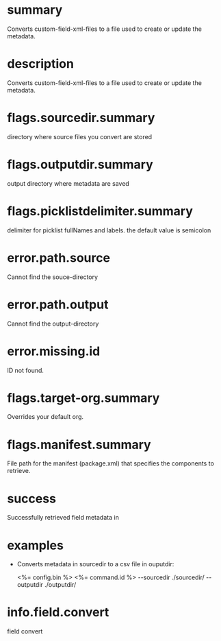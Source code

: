 # summary

Converts custom-field-xml-files to a file used to create or update the metadata.

# description

Converts custom-field-xml-files to a file used to create or update the metadata.

# flags.sourcedir.summary

directory where source files you convert are stored

# flags.outputdir.summary

output directory where metadata are saved

# flags.picklistdelimiter.summary

delimiter for picklist fullNames and labels. the default value is semicolon

# error.path.source

Cannot find the souce-directory

# error.path.output

Cannot find the output-directory

# error.missing.id

ID not found.

# flags.target-org.summary

Overrides your default org.

# flags.manifest.summary

File path for the manifest (package.xml) that specifies the components to retrieve.

# success

Successfully retrieved field metadata in

# examples

- Converts metadata in sourcedir to a csv file in ouputdir:

  <%= config.bin %> <%= command.id %> --sourcedir ./sourcedir/ --outputdir ./outputdir/

# info.field.convert

field convert
